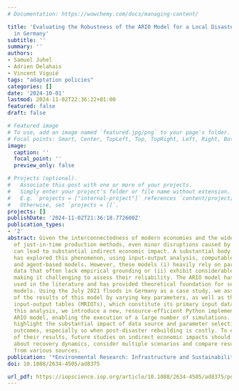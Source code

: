 ```yaml
---
# Documentation: https://wowchemy.com/docs/managing-content/

title: 'Evaluating the Robustness of the ARIO Model for a Local Disaster: 2021 Flooding
  in Germany'
subtitle: ''
summary: ''
authors:
- Samuel Juhel
- Adrien Delahais
- Vincent Viguié
tags: "adaptation policies"
categories: []
date: '2024-10-01'
lastmod: 2024-11-02T22:36:22+01:00
featured: false
draft: false

# Featured image
# To use, add an image named `featured.jpg/png` to your page's folder.
# Focal points: Smart, Center, TopLeft, Top, TopRight, Left, Right, BottomLeft, Bottom, BottomRight.
image:
  caption: ''
  focal_point: ''
  preview_only: false

# Projects (optional).
#   Associate this post with one or more of your projects.
#   Simply enter your project's folder or file name without extension.
#   E.g. `projects = ["internal-project"]` references `content/project/deep-learning/index.md`.
#   Otherwise, set `projects = []`.
projects: []
publishDate: '2024-11-02T21:36:18.772600Z'
publication_types:
- '2'
abstract: Given the interconnectedness of modern economies and the widespread adoption
  of just-in-time production methods, even minor disruptions caused by natural disasters
  can lead to substantial indirect economic impact. A substantial body of literature
  has explored this phenomenon, using input-output analysis, computable general equilibrium
  and agent-based models. However, these models (i) heavily rely on parameters and
  data that often lack empirical grounding or (ii) exhibit considerable uncertainty,
  making it challenging to assess their reliability. The ARIO model has been widely
  used in the literature and has provided theoretical foundation for several related
  models. Using the July 2021 floods in Germany as a case study, we assess the sensitivity
  of the results of this model by varying key parameters, as well as the multi-regional
  input-output tables (MRIOTs), which constitute its primary input data. To facilitate
  this analysis, we introduce a new, resource-efficient Python implementation of the
  ARIO model, enabling the execution of a large number of simulations. Our findings
  highlight the substantial impact of data source and parameter selection on model
  outcomes, especially so when post-disaster rebuilding is costly. To ensure the robustness
  of their results, future studies on indirect economic impacts should be careful
  about recovery dynamics, consider multiple scenarios and compare results using MRIOTs
  from various sources.
publication: '*Environmental Research: Infrastructure and Sustainability*'
doi: 10.1088/2634-4505/ad8375

url_pdf: https://iopscience.iop.org/article/10.1088/2634-4505/ad8375/pdf
---
```

